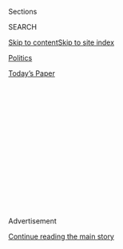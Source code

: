 <div id="app">

<div>

<div>

<div>

<div class="NYTAppHideMasthead css-1q2w90k e1suatyy0">

<div class="section css-ui9rw0 e1suatyy2">

<div class="css-eph4ug er09x8g0">

<div class="css-6n7j50">

</div>

<span class="css-1dv1kvn">Sections</span>

<div class="css-10488qs">

<span class="css-1dv1kvn">SEARCH</span>

</div>

[Skip to content](#site-content)[Skip to site
index](#site-index)

</div>

<div id="masthead-section-label" class="css-1wr3we4 eaxe0e00">

[Politics](https://www.nytimes3xbfgragh.onion/section/politics)

</div>

<div class="css-10698na e1huz5gh0">

</div>

</div>

<div id="masthead-bar-one" class="section hasLinks css-15hmgas e1csuq9d3">

<div class="css-uqyvli e1csuq9d0">

</div>

<div class="css-1uqjmks e1csuq9d1">

</div>

<div class="css-9e9ivx">

[](https://myaccount.nytimes3xbfgragh.onion/auth/login?response_type=cookie&client_id=vi)

</div>

<div class="css-1bvtpon e1csuq9d2">

[Today’s
Paper](https://www.nytimes3xbfgragh.onion/section/todayspaper)

</div>

</div>

</div>

</div>

<div data-aria-hidden="false">

<div id="site-content" data-role="main">

<div>

<div class="css-1aor85t" style="opacity:0.000000001;z-index:-1;visibility:hidden">

<div class="css-1hqnpie">

<div class="css-epjblv">

<span class="css-17xtcya">[Politics](/section/politics)</span><span class="css-x15j1o">|</span><span class="css-fwqvlz">Ken
Cuccinelli Emerges as Public Face, and Irritant, of Homeland
Security</span>

</div>

<div class="css-k008qs">

<div class="css-1iwv8en">

<span class="css-18z7m18"></span>

<div>

</div>

</div>

<span class="css-1n6z4y">https://nyti.ms/2MVq0gX</span>

<div class="css-1705lsu">

<div class="css-4xjgmj">

<div class="css-4skfbu" data-role="toolbar" data-aria-label="Social Media Share buttons, Save button, and Comments Panel with current comment count" data-testid="share-tools">

  - 
  - 
  - 
  - 
    
    <div class="css-6n7j50">
    
    </div>

  - 
  - 

</div>

</div>

</div>

</div>

</div>

</div>

<div class="css-13pd83m">

</div>

<div id="top-wrapper" class="css-1sy8kpn">

<div id="top-slug" class="css-l9onyx">

Advertisement

</div>

[Continue reading the main
story](#after-top)

<div class="ad top-wrapper" style="text-align:center;height:100%;display:block;min-height:250px">

<div id="top" class="place-ad" data-position="top" data-size-key="top">

</div>

</div>

<div id="after-top">

</div>

</div>

<div id="sponsor-wrapper" class="css-1hyfx7x">

<div id="sponsor-slug" class="css-19vbshk">

Supported by

</div>

[Continue reading the main
story](#after-sponsor)

<div id="sponsor" class="ad sponsor-wrapper" style="text-align:center;height:100%;display:block">

</div>

<div id="after-sponsor">

</div>

</div>

<div class="css-1vkm6nb ehdk2mb0">

# Ken Cuccinelli Emerges as Public Face, and Irritant, of Homeland Security

</div>

<div class="css-79elbk" data-testid="photoviewer-wrapper">

<div class="css-z3e15g" data-testid="photoviewer-wrapper-hidden">

</div>

<div class="css-1a48zt4 ehw59r15" data-testid="photoviewer-children">

![<span class="css-16f3y1r e13ogyst0" data-aria-hidden="true">Kenneth T.
Cuccinelli II has appointed himself spokesman for all things immigration
in the Trump
administration.</span><span class="css-cnj6d5 e1z0qqy90" itemprop="copyrightHolder"><span class="css-1ly73wi e1tej78p0">Credit...</span><span><span>T.J.
Kirkpatrick for The New York
Times</span></span></span>](https://static01.graylady3jvrrxbe.onion/images/2019/09/04/us/politics/04dc-cuccinelli1/merlin_159196257_8ecd9cc0-43c9-4605-896b-d922f73655f8-articleLarge.jpg?quality=75&auto=webp&disable=upscale)

</div>

</div>

<div class="css-xt80pu e12qa4dv0">

<div class="css-18e8msd">

<div class="css-vp77d3 epjyd6m0">

<div class="css-1baulvz">

By [<span class="css-1baulvz" itemprop="name">Zolan
Kanno-Youngs</span>](https://www.nytimes3xbfgragh.onion/by/zolan-kanno-youngs)
and [<span class="css-1baulvz last-byline" itemprop="name">Maggie
Haberman</span>](https://www.nytimes3xbfgragh.onion/by/maggie-haberman)

</div>

</div>

  - 
    
    <div class="css-ld3wwf e16638kd2">
    
    Sept. 5,
    2019
    
    </div>

  - 
    
    <div class="css-4xjgmj">
    
    <div class="css-d8bdto" data-role="toolbar" data-aria-label="Social Media Share buttons, Save button, and Comments Panel with current comment count" data-testid="share-tools">
    
      - 
      - 
      - 
      - 
        
        <div class="css-6n7j50">
        
        </div>
    
      - 
      - 
    
    </div>
    
    </div>

</div>

</div>

<div class="section meteredContent css-1r7ky0e" name="articleBody" itemprop="articleBody">

<div class="css-1fanzo5 StoryBodyCompanionColumn">

<div class="css-53u6y8">

WASHINGTON — As Donald J. Trump moved to wrap up his unlikely Republican
nomination for the presidency, a senior adviser to Senator Ted Cruz
laced into the front-runner in March 2016, in a last-ditch effort to
swing the contest to Mr. Cruz, the more traditionally conservative
candidate.

The target? Mr. Trump’s soft stand on immigrant workers.

“He uses the immigrants in ways that advantage him monetarily but
disadvantage American citizens,” Kenneth T. Cuccinelli II said of [Mr.
Trump’s hiring of temporary foreign employees for Trump
resorts](https://www.nytimes3xbfgragh.onion/2016/02/26/us/politics/donald-trump-taps-foreign-work-force-for-his-florida-club.html)
from Florida to New Jersey. “He says it’s wrong,” Mr. Cuccinelli told a
radio interviewer, “but he still does it.”

Three years later, the president and Mr. Cuccinelli have put aside their
differences to make common cause in a pursuit of the fiercest
anti-immigration agenda in generations. As the acting director of United
States Citizenship and Immigration Services, Mr. Cuccinelli now oversees
legal immigration, including the visa program that he once criticized
and Mr. Trump made rich use of in staffing resorts such as Mar-a-Lago in
Florida and the [Trump National Golf Club in Bedminster,
N.J.](https://www.nytimes3xbfgragh.onion/2018/12/06/us/trump-bedminster-golf-undocumented-workers.html)

From that seemingly narrow perch, he has roiled the Department of
Homeland Security, peppering other senior officials with pointed email
demands, encroaching on Immigration and Customs Enforcement operations
and generally appointing himself spokesman for all things immigration in
the Trump administration.

</div>

</div>

<div class="css-1fanzo5 StoryBodyCompanionColumn">

<div class="css-53u6y8">

In Mr. Cuccinelli, Mr. Trump has found someone to his right on
immigration but perfectly in line with his street-fighting skills.

“He has many critics,” said L. Preston Bryant, a Republican who served
in the Virginia House of Delegates when Mr. Cuccinelli was a state
senator, “but they underestimate Ken Cuccinelli at their own peril.”

Mr. Cuccinelli, a descendant of Italian immigrants who sought sanctuary
at Ellis Island, was recruited initially as the administration’s
immigration czar, with the broadest possible portfolio. Within days,
though, he was [redirected to head Citizenship and Immigration
Services](https://www.nytimes3xbfgragh.onion/2019/05/24/us/politics/kenneth-cuccinelli-l-francis-cissna.html).
The more limited job description has not hindered Mr. Cuccinelli. If
[the White House adviser Stephen
Miller](https://www.nytimes3xbfgragh.onion/2019/08/17/us/politics/stephen-miller-immigration-trump.html)
is the architect of Mr. Trump’s effort to restrict both legal and
illegal immigration, Mr. Cuccinelli has emerged as its public face.

He has aggressively pushed immigration policies with little concern for
legal constraints. His tendency to make light of sensitive policies has
incensed senior homeland security officials, including the acting
secretary, Kevin K. McAleenan, and the acting director of Immigration
and Customs Enforcement, Matthew T. Albence, according to administration
officials, who spoke on the condition of anonymity to discuss the rising
tension among officials.

Signature Cuccinelli initiatives include efforts to speed up asylum
screenings, to make it harder for children of some active service
members born abroad [to obtain
citizenship](https://www.nytimes3xbfgragh.onion/2019/08/29/us/politics/citizenship-service-members.html)
and to force immigrants facing life-threatening health crises [to return
to their home
countries](https://www.nytimes3xbfgragh.onion/2019/08/29/us/immigrant-medical-treatment-deferred-action.html)
(the administration recently announced that it would reconsider the last
decision).

</div>

</div>

<div class="css-1fanzo5 StoryBodyCompanionColumn">

<div class="css-53u6y8">

His agency also put in place a rule that would [deny legal status to
immigrants](https://www.nytimes3xbfgragh.onion/2019/08/14/us/immigration-public-charge-welfare.html)
deemed likely to use government benefit programs. A day after announcing
that “public charge” policy, Mr. Cuccinelli revised the iconic sonnet on
the Statue of Liberty by saying the United States would welcome those
“who can stand on their own two feet.”

</div>

</div>

<div class="css-79elbk" data-testid="photoviewer-wrapper">

<div class="css-z3e15g" data-testid="photoviewer-wrapper-hidden">

</div>

<div class="css-1a48zt4 ehw59r15" data-testid="photoviewer-children">

![<span class="css-16f3y1r e13ogyst0" data-aria-hidden="true">Asylum
seekers who were sent back to Mexico from the United States last month.
One of Mr. Cuccinelli’s signature efforts is to speed up asylum
screenings.</span><span class="css-cnj6d5 e1z0qqy90" itemprop="copyrightHolder"><span class="css-1ly73wi e1tej78p0">Credit...</span><span>Loren
Elliott/Reuters</span></span>](https://static01.graylady3jvrrxbe.onion/images/2019/09/04/us/politics/04dc-cuccinelli2/merlin_159683040_1f5150ea-cb74-4701-b222-7b3b59950a84-articleLarge.jpg?quality=75&auto=webp&disable=upscale)

</div>

</div>

<div class="css-1fanzo5 StoryBodyCompanionColumn">

<div class="css-53u6y8">

Born in Edison, N.J., Mr. Cuccinelli, 51, was raised in Virginia, where
he assumed the nickname “Cooch.” He graduated from the University of
Virginia with an engineering degree and from George Mason with a law
degree.

From the start, his political career — he was a state senator from 2002
to 2010 before becoming Virginia’s attorney general — was marked by his
hard-line stand on immigration at a time when his home base, extending
to parts of Fairfax County in the far suburbs of Washington, was divided
by an influx of first-generation Americans. He proposed legislation that
would allow employers to fire employees who did not speak English,
advocated denying citizenship to the American-born children of
undocumented immigrants and provoked backlash as attorney general when
he referred to immigration policy while discussing killing rats in
Washington.

He also displayed the acumen to carry out wide-reaching, complex policy.

A devout Catholic, Mr. Cuccinelli made his name nationally more as a
social conservative than as an immigration hard-liner. He defended a
Virginia law that criminalized sodomy, advocated prohibiting Virginia
state universities from protecting same-sex couples from discrimination
and investigated the University of Virginia to obtain documents related
to the work of a scientist who studied climate change, accusing the
professor of fraud. He issued edited pins of the state seal for his
staff to wear with the exposed breast of a Roman goddess covered up.

“He certainly shares Trump’s desire for cultural conflict and a
relishing of cultural conflict that is very uncommon for most Virginia
Republicans,” said Brennan Bilberry, a former spokesman for Terry
McAuliffe, who defeated Mr. Cuccinelli in the 2013 Virginia governor’s
race.

But long before Mr. Trump was galvanizing his political base with
anti-immigrant language, Mr. Cuccinelli used a similar approach to
appeal to white voters in a rapidly changing Northern Virginia.

</div>

</div>

<div class="css-1fanzo5 StoryBodyCompanionColumn">

<div class="css-53u6y8">

His district was “beginning to see early in his term a substantial
influx from people outside who looked different,” said Mark J. Rozell,
the dean of the Schar School of Policy and Government at George Mason
University in Virginia. “So there was some populist appeal to his taking
a very hard immigration stance.

“But,” Mr. Rozell added, “with Cuccinelli, for good or bad, it has
always seemed that his positions came out of a certain core of his
convictions.”

Mr. Cuccinelli’s allies say his positions are rooted in the belief that
a legal immigration system is crucial to maintaining a functioning
society. But Mr. Cuccinelli tends to tailor his views based on whether
the legal immigrants in question are fleeing desperation south of the
border or, like his ancestors, escaping Europe.

When a photograph of a drowned migrant father and daughter on the banks
of the Rio Grande [went viral in
June](https://www.nytimes3xbfgragh.onion/2019/06/25/us/father-daughter-border-drowning-picture-mexico.html),
Mr. Cuccinelli said the father was to blame. When he was pressed on CNN
about his edit of the Statue of Liberty poem, he said Emma Lazarus’s
famous verses referred to “people coming from Europe where they had
class-based societies.”

Mr. Cuccinelli did not respond to requests to be interviewed, but a
Citizenship and Immigration Services spokeswoman, Jessica Collins, said
Mr. Cuccinelli viewed the United States as a nation of immigrants;
maintaining that tradition “requires immigrants to come here legally.”
Ms. Collins said one of the first bills Mr. Cuccinelli passed as a state
senator extended legal protections to immigrants in the country legally
and illegally who had their personal documents withheld from them by the
authorities.

But current and former Virginia lawmakers pointed to actions of a
different type taken by Mr. Cuccinelli, such as a 2010 legal opinion
that allowed Virginia law enforcement officials to check the immigration
status of anyone they stopped. When Mr. Cuccinelli called into a radio
station in 2012 to criticize a local ordinance that he said protected
rats from being killed in Washington, he segued into immigration
enforcement.

</div>

</div>

<div class="css-79elbk" data-testid="photoviewer-wrapper">

<div class="css-z3e15g" data-testid="photoviewer-wrapper-hidden">

</div>

<div class="css-1a48zt4 ehw59r15" data-testid="photoviewer-children">

<div class="css-1xdhyk6 erfvjey0">

<span class="css-1ly73wi e1tej78p0">Image</span>

<div class="css-zjzyr8">

<div data-testid="lazyimage-container" style="height:257.77777777777777px">

</div>

</div>

</div>

<span class="css-16f3y1r e13ogyst0" data-aria-hidden="true">Mr.
Cucinelli has aggressively pushed immigration policies with little
concern for legal
constraints.</span><span class="css-cnj6d5 e1z0qqy90" itemprop="copyrightHolder"><span class="css-1ly73wi e1tej78p0">Credit...</span><span>Drew
Angerer for The New York Times</span></span>

</div>

</div>

<div class="css-1fanzo5 StoryBodyCompanionColumn">

<div class="css-53u6y8">

The law “is worse than our immigration policy — you can’t break up rat
families,” he pivoted, apparently advocating such separations. “Or
raccoons or all the rest, and you can’t even kill them. It’s
unbelievable.”

</div>

</div>

<div class="css-1fanzo5 StoryBodyCompanionColumn">

<div class="css-53u6y8">

Claire G. Gastañaga, the executive director of the American Civil
Liberties Union of Virginia, sued Mr. Cuccinelli repeatedly when he was
the state’s attorney general, but she also wrote columns with him and
praised his willingness to protect privacy rights, one of a handful of
issues in which Mr. Cuccinelli’s populism can cross party lines.

“There are areas where his conservative approach to government is
protective to individual rights,” Ms. Gastañaga said, “but not if you’re
an immigrant.”

Since joining Citizenship and Immigration Services, Mr. Cuccinelli has
brandished the sharp elbows he honed in Richmond. Senior officials in
the Department of Homeland Security have watched angrily as Mr.
Cuccinelli spoke about ICE raids on television and tweeted a photograph
of an active crime scene at an ICE office in San Antonio without
consulting top officials at the enforcement agency, administration
officials said.

Mr. Cuccinelli has emailed Mr. Albence, the acting director of ICE, and
other officials at the agency to demand that it turn over authority over
a student visa program, which Mr. Cuccinelli wants to limit in scope,
according to administration officials. Mr. Albence pushed back against
the combative emails, the officials said, and Mr. McAleenan and some
White House officials have told Mr. Cuccinelli to tone it down.

“That’s not how it’s going to work, my friend,” Mr. Cuccinelli said in a
reply to the pushback from ICE officials, according to an administration
official.

His performance has pleased immigration restrictionists outside the
administration, a key constituency of Mr. Trump’s. “I haven’t had any
little birdies tell me it’s a disaster or anything like that” at the
agency, said Mark Krikorian, the executive director of the hard-line
Center for Immigration Studies.

</div>

</div>

<div class="css-1fanzo5 StoryBodyCompanionColumn">

<div class="css-53u6y8">

Ms. Collins, the Citizenship and Immigration Services spokeswoman,
disputed that Mr. Cuccinelli had demanded anything from officials and
said he had “gone out of his way to be of assistance to them in a
variety of ways.”

But Mr. Cuccinelli is unlikely to be confirmed as the permanent director
because of his tumultuous relationship with the Senate majority leader,
Mitch McConnell of Kentucky. Two years ago Mr. Cuccinelli signed a
letter drafted by conservative activists calling for Mr. McConnell to
step down. As president of the Senate Conservatives Fund, he backed
hard-line conservatives against more mainstream Republicans, even siding
with Matt Bevin, Kentucky’s current governor, in his failed 2014 primary
campaign against Mr. McConnell. And Mr. McConnell has let the White
House know of his displeasure with Mr. Cuccinelli’s appointment.

Mr. Cuccinelli’s emergence as the unofficial homeland security
spokesman, when each agency overseeing immigration policy is led by an
acting chief, has left the rank and file wondering who is in charge,
administration officials said.

“Is Kevin McAleenan in charge of homeland security; is he acting
secretary?” asked David Lapan, a former press secretary for the cabinet
department. “Why is Cuccinelli out there talking about all these topics?
I’m sure people would say that’s because that’s what the president
wants, but that’s not necessarily the best thing for the Department of
Homeland Security.”

A senior White House official responded to such questions unbidden,
emphasizing that those closest to Mr. Trump believe Mr. Cuccinelli is
more aligned with the president on immigration than his peers in the
sprawling department, including Mr. McAleenan.

</div>

</div>

</div>

<div>

</div>

<div>

</div>

<div>

</div>

<div>

<div id="bottom-wrapper" class="css-1ede5it">

<div id="bottom-slug" class="css-l9onyx">

Advertisement

</div>

[Continue reading the main
story](#after-bottom)

<div id="bottom" class="ad bottom-wrapper" style="text-align:center;height:100%;display:block;min-height:90px">

</div>

<div id="after-bottom">

</div>

</div>

</div>

</div>

</div>

## Site Index

<div>

</div>

## Site Information Navigation

  - [© <span>2020</span> <span>The New York Times
    Company</span>](https://help.nytimes3xbfgragh.onion/hc/en-us/articles/115014792127-Copyright-notice)

<!-- end list -->

  - [NYTCo](https://www.nytco.com/)
  - [Contact
    Us](https://help.nytimes3xbfgragh.onion/hc/en-us/articles/115015385887-Contact-Us)
  - [Work with us](https://www.nytco.com/careers/)
  - [Advertise](https://nytmediakit.com/)
  - [T Brand Studio](http://www.tbrandstudio.com/)
  - [Your Ad
    Choices](https://www.nytimes3xbfgragh.onion/privacy/cookie-policy#how-do-i-manage-trackers)
  - [Privacy](https://www.nytimes3xbfgragh.onion/privacy)
  - [Terms of
    Service](https://help.nytimes3xbfgragh.onion/hc/en-us/articles/115014893428-Terms-of-service)
  - [Terms of
    Sale](https://help.nytimes3xbfgragh.onion/hc/en-us/articles/115014893968-Terms-of-sale)
  - [Site
    Map](https://spiderbites.nytimes3xbfgragh.onion)
  - [Help](https://help.nytimes3xbfgragh.onion/hc/en-us)
  - [Subscriptions](https://www.nytimes3xbfgragh.onion/subscription?campaignId=37WXW)

</div>

</div>

</div>

</div>
